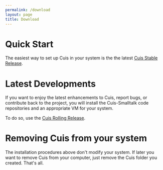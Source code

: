 ```yaml
---
permalink: /download
layout: page
title: Download
---
```


# Quick Start

The easiest way to set up Cuis in your system is the the latest [Cuis Stable Release](https://github.com/Cuis-Smalltalk/Cuis7-0).



# Latest Developments

If you want to enjoy the latest enhancements to Cuis, report bugs, or contribute back to the project, you will install the Cuis-Smalltalk code repositories and an appropriate VM for your system.

To do so, use the [Cuis Rolling Release](https://github.com/Cuis-Smalltalk/Cuis-Smalltalk-Dev).



# Removing Cuis from your system

The installation procedures above don't modify your system. If later you want to remove Cuis from your computer, just remove the Cuis folder you created. That's all.
